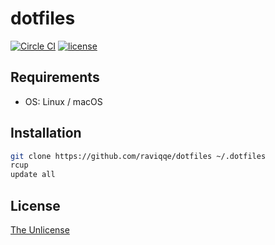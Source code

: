# dotfiles

[![Circle CI](https://img.shields.io/circleci/project/github/raviqqe/dotfiles/master.svg?style=flat-square)](https://circleci.com/gh/raviqqe/dotfiles)
[![license](https://img.shields.io/github/license/raviqqe/dotfiles.svg?style=flat-square)](UNLICENSE)

## Requirements

- OS: Linux / macOS

## Installation

```sh
git clone https://github.com/raviqqe/dotfiles ~/.dotfiles
rcup
update all
```

## License

[The Unlicense](https://unlicense.org)
